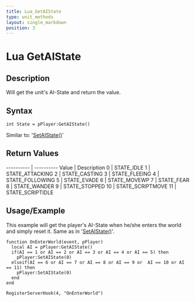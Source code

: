 ```yaml
---
title: Lua_GetAIState
type: unit_methods
layout: single_markdown
position: 3
---
```


# Lua GetAIState

## Description

Will get the unit's AI-State and return the value.

## Syntax

```
int State = pPlayer:GetAIState()
```

Similar to: '[SetAIState()](/Wiki/docs/standards_scripts/methods_lua/Unit_Methods/Lua_SetAIState)'


## Return Values

---------- | ---------- 
Value      | Description
0          | STATE_IDLE
1          | STATE_ATTACKING
2          | STATE_CASTING
3          | STATE_FLEEING
4          | STATE_FOLLOWING
5          | STATE_EVADE
6          | STATE_MOVEWP
7          | STATE_FEAR
8          | STATE_WANDER
9          | STATE_STOPPED
10         | STATE_SCRIPTMOVE
11         | STATE_SCRIPTIDLE

## Usage/Example

This example will get the player's AI-State when he/she enters the world and simply reset it. 
Same as in '[SetAIState()](/Wiki/docs/standards_scripts/methods_lua/Unit_Methods/Lua_SetAIState)'.

```
function OnEnterWorld(event, pPlayer)
  local AI = pPlayer:GetAIState()
  if(AI == 1 or AI == 2 or AI == 3 or AI == 4 or AI == 5) then
    pPlayer:SetAIState(0)
  elseif(AI == 6 or AI == 7 or AI == 8 or AI == 9 or  AI == 10 or AI == 11) then
    pPlayer:SetAIState(0)
  end
end
 
RegisterServerHook(4, "OnEnterWorld")
```